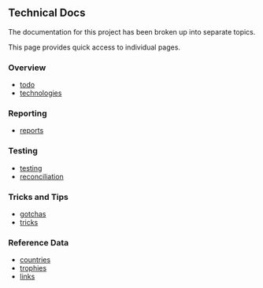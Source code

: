 ## Technical Docs

The documentation for this project has been broken up into separate topics. 

This page provides quick access to individual pages.



### Overview

- [todo](todo.md)
- [technologies](technologies.md)



### Reporting

- [reports](reports.md)



### Testing

- [testing](testing.md)
- [reconciliation](reconciliation.md)



### Tricks and Tips

- [gotchas](gotchas.md)
- [tricks](tricks.md)



### Reference Data

- [countries](countries.md)
- [trophies](trophies.md)
- [links](links.md)
